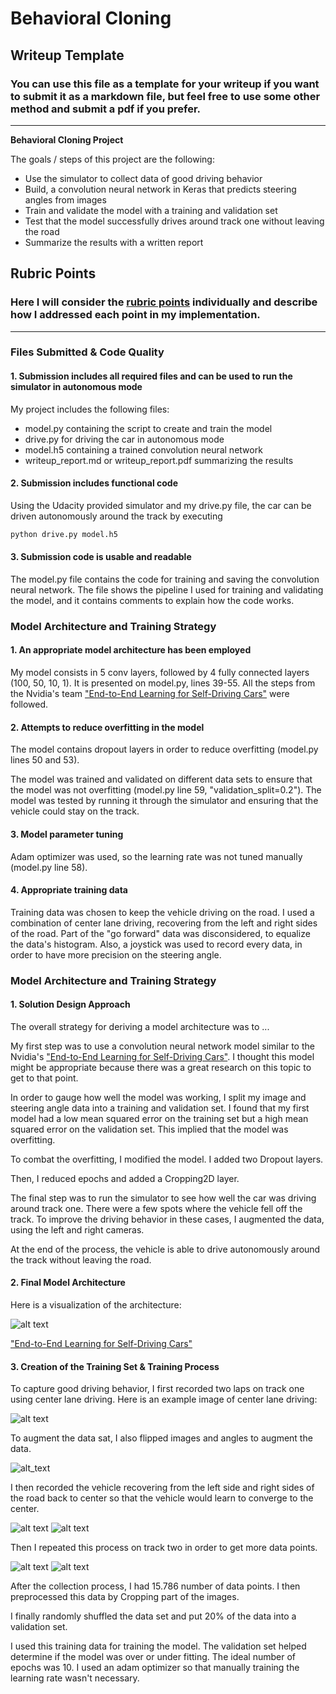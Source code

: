 # **Behavioral Cloning** 

## Writeup Template

### You can use this file as a template for your writeup if you want to submit it as a markdown file, but feel free to use some other method and submit a pdf if you prefer.

---

**Behavioral Cloning Project**

The goals / steps of this project are the following:
* Use the simulator to collect data of good driving behavior
* Build, a convolution neural network in Keras that predicts steering angles from images
* Train and validate the model with a training and validation set
* Test that the model successfully drives around track one without leaving the road
* Summarize the results with a written report


[//]: # (Image References)

[image1]: ./imagens_para_writeup/Capturar.JPG "Model Visualization"
[image2]: ./imagens_para_writeup/Centro.jpg "Center Image"
[image3]: ./imagens_para_writeup/Esq.jpg "Recovery Image"
[image4]: ./imagens_para_writeup/Dir.jpg "Recovery Image"
[image5]: ./imagens_para_writeup/DirEsq.jpg "Flipped Image"
[image6]: ./imagens_para_writeup/Centro2.jpg "Second Track"

## Rubric Points
### Here I will consider the [rubric points](https://review.udacity.com/#!/rubrics/432/view) individually and describe how I addressed each point in my implementation.  

---
### Files Submitted & Code Quality

#### 1. Submission includes all required files and can be used to run the simulator in autonomous mode

My project includes the following files:
* model.py containing the script to create and train the model
* drive.py for driving the car in autonomous mode
* model.h5 containing a trained convolution neural network 
* writeup_report.md or writeup_report.pdf summarizing the results

#### 2. Submission includes functional code
Using the Udacity provided simulator and my drive.py file, the car can be driven autonomously around the track by executing 
```sh
python drive.py model.h5
```

#### 3. Submission code is usable and readable

The model.py file contains the code for training and saving the convolution neural network. The file shows the pipeline I used for training and validating the model, and it contains comments to explain how the code works.

### Model Architecture and Training Strategy

#### 1. An appropriate model architecture has been employed

My model consists in 5 conv layers, followed by 4 fully connected layers (100, 50, 10, 1). It is presented on model.py, lines 39-55. All the steps from the Nvidia's team ["End-to-End Learning for Self-Driving Cars"](http://images.nvidia.com/content/tegra/automotive/images/2016/solutions/pdf/end-to-end-dl-using-px.pdf) were followed. 

#### 2. Attempts to reduce overfitting in the model

The model contains dropout layers in order to reduce overfitting (model.py lines 50 and 53). 

The model was trained and validated on different data sets to ensure that the model was not overfitting (model.py line 59, "validation_split=0.2"). The model was tested by running it through the simulator and ensuring that the vehicle could stay on the track.

#### 3. Model parameter tuning

Adam optimizer was used, so the learning rate was not tuned manually (model.py line 58).

#### 4. Appropriate training data

Training data was chosen to keep the vehicle driving on the road. I used a combination of center lane driving, recovering from the left and right sides of the road. Part of the "go forward" data was disconsidered, to equalize the data's histogram. Also, a joystick was used to record every data, in order to have more precision on the steering angle. 

### Model Architecture and Training Strategy

#### 1. Solution Design Approach

The overall strategy for deriving a model architecture was to ...

My first step was to use a convolution neural network model similar to the Nvidia's ["End-to-End Learning for Self-Driving Cars"](http://images.nvidia.com/content/tegra/automotive/images/2016/solutions/pdf/end-to-end-dl-using-px.pdf). I thought this model might be appropriate because there was a great research on this topic to get to that point.

In order to gauge how well the model was working, I split my image and steering angle data into a training and validation set. I found that my first model had a low mean squared error on the training set but a high mean squared error on the validation set. This implied that the model was overfitting. 

To combat the overfitting, I modified the model. I added two Dropout layers.

Then, I reduced epochs and added a Cropping2D layer.

The final step was to run the simulator to see how well the car was driving around track one. There were a few spots where the vehicle fell off the track. To improve the driving behavior in these cases, I augmented the data, using the left and right cameras. 

At the end of the process, the vehicle is able to drive autonomously around the track without leaving the road.

#### 2. Final Model Architecture

Here is a visualization of the architecture:

![alt text][image1]

["End-to-End Learning for Self-Driving Cars"](http://images.nvidia.com/content/tegra/automotive/images/2016/solutions/pdf/end-to-end-dl-using-px.pdf)

#### 3. Creation of the Training Set & Training Process

To capture good driving behavior, I first recorded two laps on track one using center lane driving. Here is an example image of center lane driving:

![alt text][image2]

To augment the data sat, I also flipped images and angles to augment the data.

![alt_text][image6]


I then recorded the vehicle recovering from the left side and right sides of the road back to center so that the vehicle would learn to converge to the center. 

![alt text][image3]
![alt text][image4]

Then I repeated this process on track two in order to get more data points.

![alt text][image4]
![alt text][image5]


After the collection process, I had 15.786 number of data points. I then preprocessed this data by Cropping part of the images.


I finally randomly shuffled the data set and put 20% of the data into a validation set. 

I used this training data for training the model. The validation set helped determine if the model was over or under fitting. The ideal number of epochs was 10. I used an adam optimizer so that manually training the learning rate wasn't necessary.
